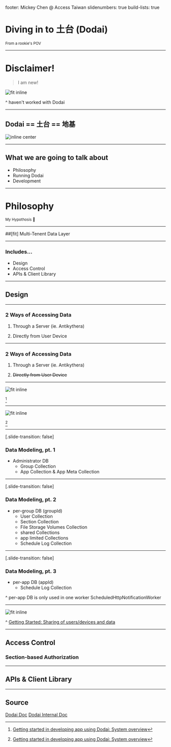 footer: Mickey Chen @ Access Taiwan
slidenumbers: true
build-lists: true

# Diving in to 土台 (Dodai)
<sub>From a rookie's POV</sub>

---

# Disclaimer!
> I am new!

![fit inline](images/imnew.gif)

^ haven't worked with Dodai

---

## Dodai == 土台 == 地基

![inline center](images/torterra.jpg)

---

## What we are going to talk about

- Philosophy
- Running Dodai
- Development

---

# Philosophy
<sub>My Hypothosis 🤞</sub>

---

##[fit] Multi-Tenent Data Layer

---

### Includes...
- Design
- Access Control
- APIs & Client Library

---

## Design

---

### 2 Ways of Accessing Data

1. Through a Server (ie. Antikythera)

2. Directly from User Device

---

### 2 Ways of Accessing Data

1. Through a Server (ie. Antikythera)

2. ~~Directly from User Device~~


---

![fit inline](images/ServiceDiagram.png)

[^source]

[^source]: [Getting started in developing app using Dodai: System overview](https://github.com/access-company/Dodai-doc/blob/master/getting_started.md#network-diagram-and-use-cases)

---

![fit inline](images/DataFlowDuringRequestProcessing.png)

[^source]

[^source]: [Data flow during HTTP request processing in Dodai API server](https://github.com/access-company/Dodai/blob/master/internal-doc/design/data_flow.md)

---

[.slide-transition: false]

### Data Modeling, pt. 1

- Administrator DB
  - Group Collection
  - App Collection & App Meta Collection

---

[.slide-transition: false]

### Data Modeling, pt. 2

- per-group DB (groupId)
  - User Collection
  - Section Collection
  - File Storage Volumes Collection
  - shared Collections
  - app limited Collections
  - Schedule Log Collection

---

[.slide-transition: false]

### Data Modeling, pt. 3

- per-app DB (appId)
  - Schedule Log Collection

^
per-app DB is only used in one worker
ScheduledHttpNotificationWorker

---

![fit inline](images/DataSharing.png)


^ [Getting Started: Sharing of users/devices and data](https://github.com/access-company/Dodai-doc/blob/master/getting_started.md#sharing-of-usersdevices-and-data)

---

## Access Control
### Section-based Authorization

---

## APIs & Client Library

---

## Source
[Dodai Doc](https://github.com/access-company/Dodai-doc)
[Dodai Internal Doc](https://github.com/access-company/Dodai/tree/master/internal-doc)

